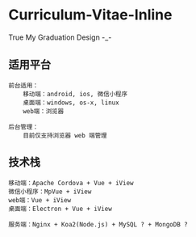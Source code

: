 # Curriculum-Vitae-Inline

True My Graduation Design -_-

## 适用平台

    前台适用：
        移动端：android, ios, 微信小程序
        桌面端：windows, os-x, linux
        web端：浏览器

    后台管理：
        目前仅支持浏览器 web 端管理


## 技术栈

    移动端：Apache Cordova + Vue + iView
    微信小程序：MpVue + iView
    web端：Vue + iView
    桌面端：Electron + Vue + iView

    服务端：Nginx + Koa2(Node.js) + MySQL ? + MongoDB ?

